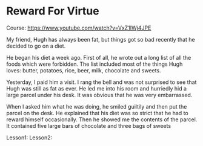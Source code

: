 # Reward For Virtue

Course: https://www.youtube.com/watch?v=VxZ1IWj4JPE

My friend, Hugh has always been fat, but things got so bad recently that he decided to go on a diet.

He began his diet a week ago. First of all, he wrote out a long list of all the foods which were forbidden. The list included most of the things Hugh loves: butter, potatoes, rice, beer, milk, chocolate and sweets.

Yesterday, I paid him a visit. I rang the bell and was not surprised to see that Hugh was still as fat as ever. He led me into his room and hurriedly hid a large parcel under his desk. It was obvious that he was very embarrassed.

When I asked him what he was doing, he smiled guiltily and then put the parcel on the desk. He explained that his diet was so strict that he had to reward himself occasionally. Then he showed me the contents of the parcel. It contained five large bars of chocolate and three bags of sweets

Lesson1:
Lesson2: